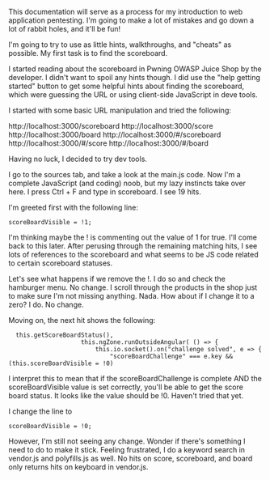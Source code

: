 This documentation will serve as a process for my introduction to web application pentesting. I'm going to make
a lot of mistakes and go down a lot of rabbit holes, and it'll be fun! 

I'm going to try to use as little hints, walkthroughs, and "cheats" as possible. My first task is to find the 
scoreboard. 

I started reading about the scoreboard in Pwning OWASP Juice Shop by the developer. I didn't want to spoil any
hints though. I did use the "help getting started" button to get some helpful hints about finding the 
scoreboard, which were guessing the URL or using client-side JavaScript in deve tools. 

I started with some basic URL manipulation and tried the following:

http://localhost:3000/scoreboard
http://localhost:3000/score
http://localhost:3000/board 
http://localhost:3000/#/scoreboard
http://localhost:3000/#/score
http://localhost:3000/#/board

Having no luck, I decided to try dev tools. 

I go to the sources tab, and take a look at the main.js code. Now I'm a complete JavaScript (and coding) noob,
but my lazy instincts take over here. I press Ctrl + F and type in scoreboard. I see 19 hits.

I'm greeted first with the following line: 

```
scoreBoardVisible = !1;
```

I'm thinking maybe the ! is commenting out the value of 1 for true. I'll come back to this later. After perusing
through the remaining matching hits, I see lots of references to the scoreboard and what seems to be JS code 
related to certain scoreboard statuses. 

Let's see what happens if we remove the !. I do so and check the hamburger menu. No change. I scroll through
the products in the shop just to make sure I'm not missing anything. Nada. How about if I change it to a zero? 
I do. No change. 

Moving on, the next hit shows the following:

```
  this.getScoreBoardStatus(),
                    this.ngZone.runOutsideAngular( () => {
                        this.io.socket().on("challenge solved", e => {
                            "scoreBoardChallenge" === e.key && (this.scoreBoardVisible = !0)
```

I interpret this to mean that if the scoreBoardChallenge is complete AND the scoreBoardVisible value is set 
correctly, you'll be able to get the score board status. It looks like the value should be !0. Haven't tried
that yet. 

I change the line to 

```
scoreBoardVisible = !0;
```

However, I'm still not seeing any change. Wonder if there's something I need to do to make it stick. Feeling 
frustrated, I do a keyword search in vendor.js and polyfills.js as well. No hits on score, scoreboard, and
board only returns hits on keyboard in vendor.js. 


